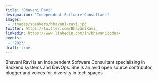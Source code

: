 ```yaml
---
title: "Bhavani Ravi"
designation: "Independent Software Consultant"
images:
 - /images/speakers/bhavani-ravi.jpg
twitter: https://twitter.com/BhavaniRavi_
linkedin: https://www.linkedin.com/in/bhavanicodes/
events:
 - "2023"
draft: true
---
```


Bhavani Ravi is an Independent Software Consultant specializing in Backend systems and DevOps. She is an avid open source contributor, blogger and voices for diversity in tech spaces